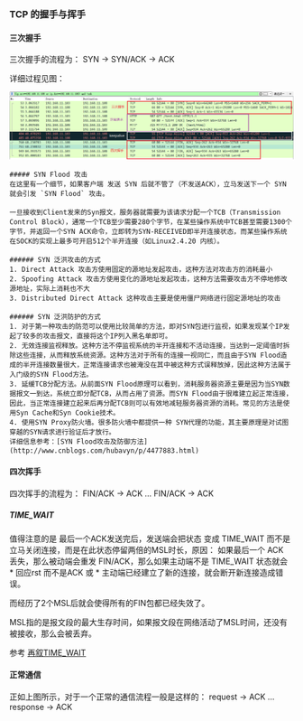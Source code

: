 ### TCP 的握手与挥手

#### 三次握手

三次握手的流程为： 
SYN -> SYN/ACK -> ACK 

详细过程见图：

![](/assest/img/http200.png)

    ##### SYN Flood 攻击
    在这里有一个细节，如果客户端 发送 SYN 后就不管了（不发送ACK），立马发送下一个 SYN 就会引发 `SYN Flood` 攻击。
    
    一旦接收到Client发来的Syn报文，服务器就需要为该请求分配一个TCB（Transmission Control Block），通常一个TCB至少需要280个字节，在某些操作系统中TCB甚至需要1300个字节，并返回一个SYN ACK命令，立即转为SYN-RECEIVED即半开连接状态，而某些操作系统在SOCK的实现上最多可开启512个半开连接（如Linux2.4.20 内核）。
    
    ###### SYN 泛洪攻击的方式
    1. Direct Attack 攻击方使用固定的源地址发起攻击，这种方法对攻击方的消耗最小
    2. Spoofing Attack 攻击方使用变化的源地址发起攻击，这种方法需要攻击方不停地修改源地址，实际上消耗也不大
    3. Distributed Direct Attack 这种攻击主要是使用僵尸网络进行固定源地址的攻击
    
    ###### SYN 泛洪防护的方式
    1. 对于第一种攻击的防范可以使用比较简单的方法，即对SYN包进行监视，如果发现某个IP发起了较多的攻击报文，直接将这个IP列入黑名单即可。
    2. 无效连接监视释放。这种方法不停监视系统的半开连接和不活动连接，当达到一定阈值时拆除这些连接，从而释放系统资源。这种方法对于所有的连接一视同仁，而且由于SYN Flood造成的半开连接数量很大，正常连接请求也被淹没在其中被这种方式误释放掉，因此这种方法属于入门级的SYN Flood方法。
    3. 延缓TCB分配方法。从前面SYN Flood原理可以看到，消耗服务器资源主要是因为当SYN数据报文一到达，系统立即分配TCB，从而占用了资源。而SYN Flood由于很难建立起正常连接，因此，当正常连接建立起来后再分配TCB则可以有效地减轻服务器资源的消耗。常见的方法是使用Syn Cache和Syn Cookie技术。
    4. 使用SYN Proxy防火墙。很多防火墙中都提供一种 SYN代理的功能，其主要原理是对试图穿越的SYN请求进行验证后才放行。
    详细信息参考：[SYN Flood攻击及防御方法](http://www.cnblogs.com/hubavyn/p/4477883.html)
    
#### 四次挥手

四次挥手的流程为：
FIN/ACK -> ACK ... FIN/ACK -> ACK

##### TIME_WAIT
值得注意的是 最后一个ACK发送完后，发送端会把状态 变成 TIME_WAIT 而不是立马关闭连接，而是在此状态停留两倍的MSL时长，原因：
如果最后一个 ACK 丢失，那么被动端会重发 FIN/ACK，那么如果主动端不是 TIME_WAIT 状态就会
    * 回应rst 而不是ACK 或 
    * 主动端已经建立了新的连接，就会断开新连接造成错误。

而经历了2个MSL后就会使得所有的FIN包都已经失效了。

MSL指的是报文段的最大生存时间，如果报文段在网络活动了MSL时间，还没有被接收，那么会被丢弃。

参考 [再叙TIME_WAIT](https://huoding.com/2013/12/31/316)

#### 正常通信
正如上图所示，对于一个正常的通信流程一般是这样的：
request -> ACK ... response -> ACK






